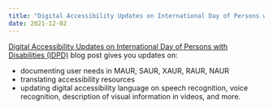 ```yaml
---
title: "Digital Accessibility Updates on International Day of Persons with Disabilities (IDPD)"
date: 2021-12-02
---
```


<p><a href="https://www.w3.org/blog/2021/12/idpd/">Digital Accessibility Updates on International Day of Persons with Disabilities (IDPD)</a> blog post gives you updates on:</p>
<ul>
<li>documenting user needs in MAUR, SAUR, XAUR, RAUR, NAUR</li>
<li> translating accessibility resources</li>
<li>updating digital accessibility language on speech recognition, voice recognition, description of visual  information in videos, and more.</li>
</ul>
